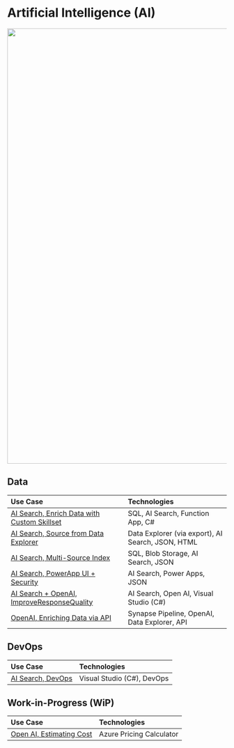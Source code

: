 # Artificial Intelligence (AI)

<img src="https://github.com/richchapler/AzureSolutions/assets/44923999/11c755cf-b3eb-4384-9876-8eadbf743b52" width="1000" />

## Data

Use Case | Technologies
:----- | :-----
[AI Search, Enrich Data with Custom Skillset](AISearch_CustomSkillset.md) | SQL, AI Search, Function App, C#
[AI Search, Source from Data Explorer](AISearch_fromDataExplorer.md) | Data Explorer (via export), AI Search, JSON, HTML
[AI Search, Multi-Source Index](AISearch_MultiSourceIndex.md) | SQL, Blob Storage, AI Search, JSON
[AI Search, PowerApp UI + Security](AISearch_PowerApp+Security.md) | AI Search, Power Apps, JSON
[AI Search + OpenAI, ImproveResponseQuality](AISearch+OpenAI_ImproveResponseQuality.md) | AI Search, Open AI, Visual Studio (C#)
[OpenAI, Enriching Data via API](Data_Enrichment_OpenAI.md) | Synapse Pipeline, OpenAI, Data Explorer, API

## DevOps

Use Case | Technologies
:----- | :-----
[AI Search, DevOps](AISearch_DevOps.md) | Visual Studio (C#), DevOps

## Work-in-Progress (WiP)
Use Case | Technologies
:----- | :-----
[Open AI, Estimating Cost](wip/OpenAI_EstimatingCost.md) | Azure Pricing Calculator
